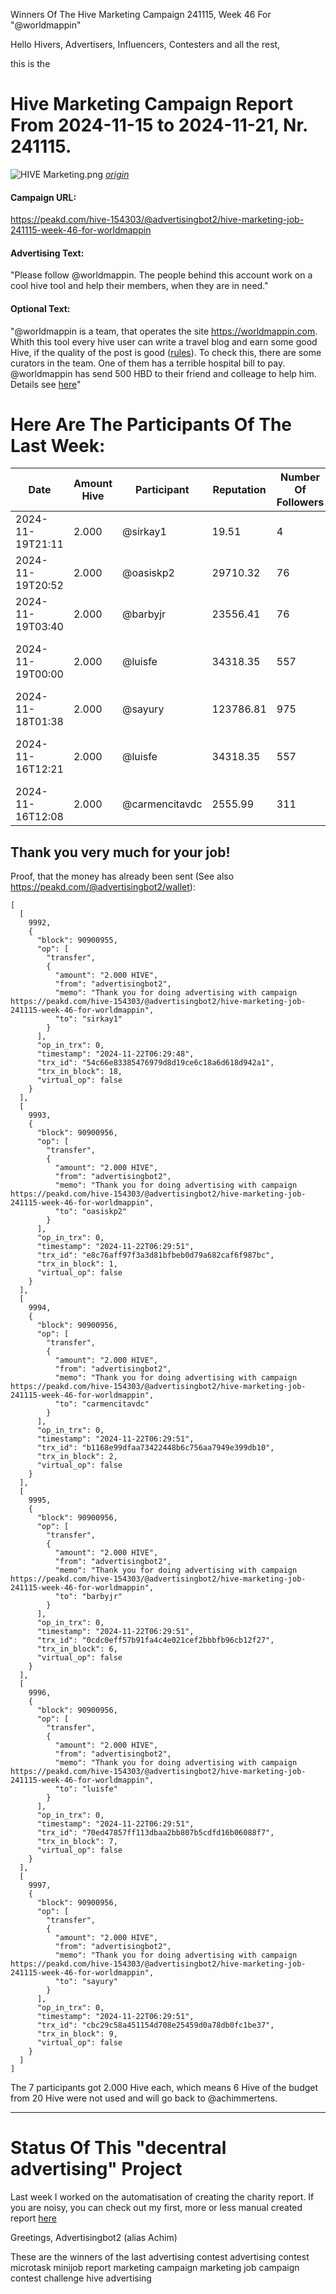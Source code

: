 Winners Of The Hive Marketing Campaign 241115, Week 46 For "@worldmappin"

Hello Hivers, Advertisers, Influencers, Contesters and all the rest,

this is the
# Hive Marketing Campaign Report From 2024-11-15 to 2024-11-21, Nr. 241115.
![HIVE Marketing.png](https://files.peakd.com/file/peakd-hive/achimmertens/AKqchzabeuVfZ4Dio3CipS4qSJMBALn2bcSRbCxWziyEqTSacinMkaF6h3jk4as.png)
*[origin](https://photofunia.com/)*

#### Campaign URL: 
https://peakd.com/hive-154303/@advertisingbot2/hive-marketing-job-241115-week-46-for-worldmappin

#### Advertising Text: 
"Please follow @worldmappin. The people behind this account work on a cool hive tool and help their members, when they are in need."

#### Optional Text: 
"@worldmappin is a team, that operates the site https://worldmappin.com. Whith this tool every hive user can write a travel blog and earn some good Hive, if the quality of the post is good ([rules](https://peakd.com/hive-163772/@worldmappin/guideline-for-your-travel-content-posting-in-worlmappin-community-engesp)). To check this, there are some curators in the team. One of them has a terrible hospital bill to pay. @worldmappin has send 500 HBD to their friend and colleage to help him. Details see [here](https://peakd.com/hive-163772/@worldmappin/lets-support-our-beloved-team-member-ybanezkim26)"

# Here Are The Participants Of The Last Week:
|Date|Amount Hive|Participant|Reputation|Number Of Followers|Url|Image|
|-|-|-|-|-|-|-|
|2024-11-19T21:11|2.000|@sirkay1|19.51|4|https://peakd.com/hive-154303/@sirkay1/advertising-campaign-fecf4d0325566|![](https://images.ecency.com/DQmcoJcp99W6BXbXHbuREgeHVYGEGZdibHaSPpnvpTyeucL/screenshot_20240322_132059.jpg)|
|2024-11-19T20:52|2.000|@oasiskp2|29710.32|76|https://peakd.com/hive-154303/@oasiskp2/advertising-campaign-f240f33923254|![](https://images.ecency.com/DQmcoJcp99W6BXbXHbuREgeHVYGEGZdibHaSPpnvpTyeucL/screenshot_20240322_132059.jpg)|
|2024-11-19T03:40|2.000|@barbyjr|23556.41|76|https://peakd.com/hive-147010/@barbyjr/a-very-beautiful-sunset|![4JumwHmKDu7hkw3a_WhatsApp_Image_2024-11-18_at_11.03.10_PM_2.webp](https://cdn.liketu.com/media/barbyjr/images/4JumwHmKDu7hkw3a_WhatsApp_Image_2024-11-18_at_11.03.10_PM_2/4JumwHmKDu7hkw3a_WhatsApp_Image_2024-11-18_at_11.03.10_PM_2.webp)|
|2024-11-19T00:00|2.000|@luisfe|34318.35|557|https://peakd.com/hive-179017/@luisfe/my-shadow-to-shadow-hunters-smash-contest-round-348|null|
|2024-11-18T01:38|2.000|@sayury|123786.81|975|https://peakd.com/hive-148115/@sayury/praise-an-worship-music-week|null|
|2024-11-16T12:21|2.000|@luisfe|34318.35|557|https://peakd.com/hive-179017/@luisfe/my-entry-to-shadow-hunters-ff83ba0b5dec7|null|
|2024-11-16T12:08|2.000|@carmencitavdc|2555.99|311|https://peakd.com/hive-164241/@carmencitavdc/el-bouquet-spa-eng|null|




## Thank you very much for your job!

Proof, that the money has already been sent (See also https://peakd.com/@advertisingbot2/wallet):

```
[
  [
    9992,
    {
      "block": 90900955,
      "op": [
        "transfer",
        {
          "amount": "2.000 HIVE",
          "from": "advertisingbot2",
          "memo": "Thank you for doing advertising with campaign https://peakd.com/hive-154303/@advertisingbot2/hive-marketing-job-241115-week-46-for-worldmappin",
          "to": "sirkay1"
        }
      ],
      "op_in_trx": 0,
      "timestamp": "2024-11-22T06:29:48",
      "trx_id": "54c66e83385476979d8d19ce6c18a6d618d942a1",
      "trx_in_block": 18,
      "virtual_op": false
    }
  ],
  [
    9993,
    {
      "block": 90900956,
      "op": [
        "transfer",
        {
          "amount": "2.000 HIVE",
          "from": "advertisingbot2",
          "memo": "Thank you for doing advertising with campaign https://peakd.com/hive-154303/@advertisingbot2/hive-marketing-job-241115-week-46-for-worldmappin",
          "to": "oasiskp2"
        }
      ],
      "op_in_trx": 0,
      "timestamp": "2024-11-22T06:29:51",
      "trx_id": "e8c76aff97f3a3d81bfbeb0d79a682caf6f987bc",
      "trx_in_block": 1,
      "virtual_op": false
    }
  ],
  [
    9994,
    {
      "block": 90900956,
      "op": [
        "transfer",
        {
          "amount": "2.000 HIVE",
          "from": "advertisingbot2",
          "memo": "Thank you for doing advertising with campaign https://peakd.com/hive-154303/@advertisingbot2/hive-marketing-job-241115-week-46-for-worldmappin",
          "to": "carmencitavdc"
        }
      ],
      "op_in_trx": 0,
      "timestamp": "2024-11-22T06:29:51",
      "trx_id": "b1168e99dfaa73422448b6c756aa7949e399db10",
      "trx_in_block": 2,
      "virtual_op": false
    }
  ],
  [
    9995,
    {
      "block": 90900956,
      "op": [
        "transfer",
        {
          "amount": "2.000 HIVE",
          "from": "advertisingbot2",
          "memo": "Thank you for doing advertising with campaign https://peakd.com/hive-154303/@advertisingbot2/hive-marketing-job-241115-week-46-for-worldmappin",
          "to": "barbyjr"
        }
      ],
      "op_in_trx": 0,
      "timestamp": "2024-11-22T06:29:51",
      "trx_id": "0cdc0eff57b91fa4c4e021cef2bbbfb96cb12f27",
      "trx_in_block": 6,
      "virtual_op": false
    }
  ],
  [
    9996,
    {
      "block": 90900956,
      "op": [
        "transfer",
        {
          "amount": "2.000 HIVE",
          "from": "advertisingbot2",
          "memo": "Thank you for doing advertising with campaign https://peakd.com/hive-154303/@advertisingbot2/hive-marketing-job-241115-week-46-for-worldmappin",
          "to": "luisfe"
        }
      ],
      "op_in_trx": 0,
      "timestamp": "2024-11-22T06:29:51",
      "trx_id": "70ed47857ff113dbaa2bb807b5cdfd16b06088f7",
      "trx_in_block": 7,
      "virtual_op": false
    }
  ],
  [
    9997,
    {
      "block": 90900956,
      "op": [
        "transfer",
        {
          "amount": "2.000 HIVE",
          "from": "advertisingbot2",
          "memo": "Thank you for doing advertising with campaign https://peakd.com/hive-154303/@advertisingbot2/hive-marketing-job-241115-week-46-for-worldmappin",
          "to": "sayury"
        }
      ],
      "op_in_trx": 0,
      "timestamp": "2024-11-22T06:29:51",
      "trx_id": "cbc29c58a451154d708e25459d0a78db0fc1be37",
      "trx_in_block": 9,
      "virtual_op": false
    }
  ]
]
```

The 7 participants got 2.000 Hive each, which means 6 Hive of the budget from 20 Hive were not used and will go back to @achimmertens.

---
# Status Of This "decentral advertising" Project

Last week I worked on the automatisation of creating the charity report. If you are noisy, you can check out my first, more or less manual created report [here](https://peakd.com/hive-149312/@charitychecker/charity-heroes-of-week-47)



Greetings, Advertisingbot2 (alias Achim)



These are the winners of the last advertising contest
advertising contest microtask minijob report marketing campaign marketing job campaign contest challenge hive advertising
